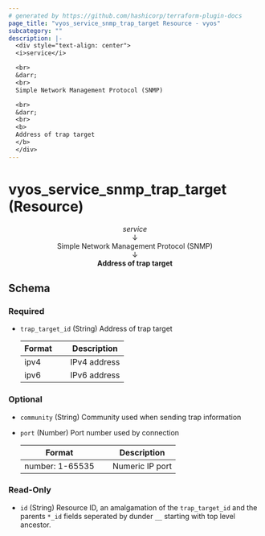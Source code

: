 ```yaml
---
# generated by https://github.com/hashicorp/terraform-plugin-docs
page_title: "vyos_service_snmp_trap_target Resource - vyos"
subcategory: ""
description: |-
  <div style="text-align: center">
  <i>service</i>

  <br>
  &darr;
  <br>
  Simple Network Management Protocol (SNMP)

  <br>
  &darr;
  <br>
  <b>
  Address of trap target
  </b>
  </div>
---
```


# vyos_service_snmp_trap_target (Resource)

<div style="text-align: center">
<i>service</i>

<br>
&darr;
<br>
Simple Network Management Protocol (SNMP)

<br>
&darr;
<br>
<b>
Address of trap target
</b>
</div>



<!-- schema generated by tfplugindocs -->
## Schema

### Required

- `trap_target_id` (String) Address of trap target

    |  Format &emsp; | Description  |
    |----------|---------------|
    |  ipv4  &emsp; |  IPv4 address  |
    |  ipv6  &emsp; |  IPv6 address  |

### Optional

- `community` (String) Community used when sending trap information
- `port` (Number) Port number used by connection

    |  Format &emsp; | Description  |
    |----------|---------------|
    |  number: 1-65535  &emsp; |  Numeric IP port  |

### Read-Only

- `id` (String) Resource ID, an amalgamation of the `trap_target_id` and the parents `*_id` fields seperated by dunder `__` starting with top level ancestor.
